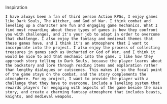 Inspiration

	I have always been a fan of third person Action RPGs, I enjoy games like Dark Souls, The Witcher, and God of War. I think combat and leveling up a character are fun and engaging game mechanics. What I find most rewarding about these types of games is how they confront you with challenges, and it's your job to adapt in order to overcome that challenge. I also enjoy the fantasy and medieval themes that these games have, and I think it's an atmosphere that I want to incorporate into the project. I also enjoy the process of collecting treasures in games such as Uncharted or God of War, and I think it would be nice to add that mechanic into the game. I like how they approach story telling in Dark Souls, because the player learns about the backstory and lore through reading items and exploration rather than lengthy dialogues or cutscenes. This makes it so the focal point of the game stays on the combat, and the story complements the atmosphere. For my project, I want to provide the player with a challenge that they have to overcome, include a leveling system that rewards players for engaging with aspects of the game beside the main story, and create a charming fantasy atmosphere that includes beasts, knights, and medieval weapons. 

	